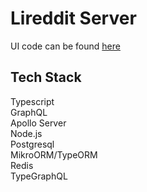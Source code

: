 # Lireddit Server

UI code can be found <a href="https://github.com/QizaiMing/lireddit-web">here</a>

## Tech Stack

Typescript<br />
GraphQL<br />
Apollo Server<br />
Node.js<br />
Postgresql<br />
MikroORM/TypeORM<br />
Redis<br />
TypeGraphQL<br />
